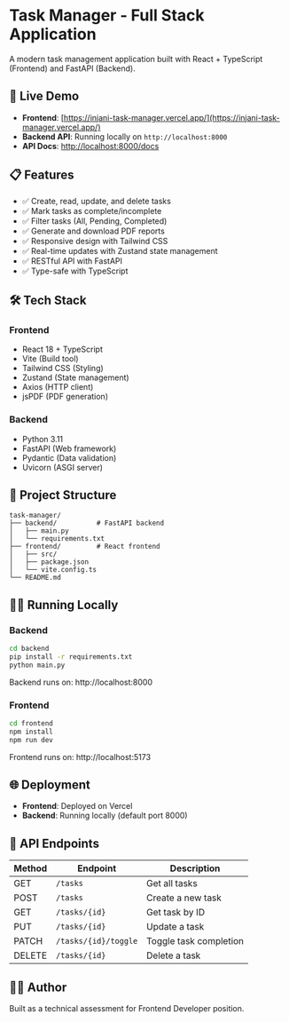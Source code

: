 # Task Manager - Full Stack Application

A modern task management application built with React + TypeScript (Frontend) and FastAPI (Backend).

## 🚀 Live Demo

- **Frontend**: [https://injani-task-manager.vercel.app/](https://injani-task-manager.vercel.app/)
- **Backend API**: Running locally on `http://localhost:8000`
- **API Docs**: [http://localhost:8000/docs](http://localhost:8000/docs)

## 📋 Features

- ✅ Create, read, update, and delete tasks
- ✅ Mark tasks as complete/incomplete
- ✅ Filter tasks (All, Pending, Completed)
- ✅ Generate and download PDF reports
- ✅ Responsive design with Tailwind CSS
- ✅ Real-time updates with Zustand state management
- ✅ RESTful API with FastAPI
- ✅ Type-safe with TypeScript

## 🛠️ Tech Stack

### Frontend
- React 18 + TypeScript
- Vite (Build tool)
- Tailwind CSS (Styling)
- Zustand (State management)
- Axios (HTTP client)
- jsPDF (PDF generation)

### Backend
- Python 3.11
- FastAPI (Web framework)
- Pydantic (Data validation)
- Uvicorn (ASGI server)

## 📁 Project Structure
```
task-manager/
├── backend/          # FastAPI backend
│   ├── main.py
│   └── requirements.txt
├── frontend/         # React frontend
│   ├── src/
│   ├── package.json
│   └── vite.config.ts
└── README.md
```

## 🏃‍♂️ Running Locally

### Backend
```bash
cd backend
pip install -r requirements.txt
python main.py
```

Backend runs on: http://localhost:8000

### Frontend
```bash
cd frontend
npm install
npm run dev
```

Frontend runs on: http://localhost:5173

## 🌐 Deployment

- **Frontend**: Deployed on Vercel
- **Backend**: Running locally (default port 8000)

## 📝 API Endpoints

| Method | Endpoint | Description |
|--------|----------|-------------|
| GET | `/tasks` | Get all tasks |
| POST | `/tasks` | Create a new task |
| GET | `/tasks/{id}` | Get task by ID |
| PUT | `/tasks/{id}` | Update a task |
| PATCH | `/tasks/{id}/toggle` | Toggle task completion |
| DELETE | `/tasks/{id}` | Delete a task |

## 👨‍💻 Author

Built as a technical assessment for Frontend Developer position.